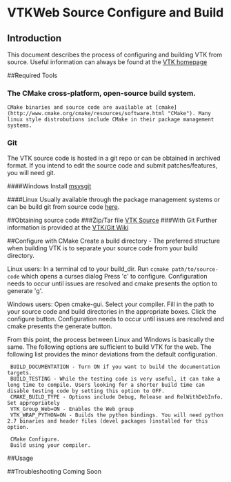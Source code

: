# VTKWeb Source Configure and Build


## Introduction

This document describes the process of configuring and building VTK from source. Useful information can always be found at the [VTK homepage](http://www.vtk.org "VTK Homepage")


##Required Tools
### The CMake cross-platform, open-source build system.
    CMake binaries and source code are available at [cmake](http://www.cmake.org/cmake/resources/software.html "CMake"). Many linux style distrobutions include CMake in their package management systems.

### Git
The VTK source code is hosted in a git repo or can be obtained in archived format. If you intend to edit the source code and submit patches/features, you will need git.

####Windows
        Install [msysgit](http://msysgit.github.io/ "msysgit")

####Linux
        Usually available through the package management systems or can be build git from source code [here](http://git-scm.com/downloads "git").


##Obtaining source code
###Zip/Tar file
        [VTK Source](http://www.vtk.org/VTK/resources/software.html "VTK Source Code")
###With Git
        Further information is provided at the [VTK/Git Wiki](http://www.vtk.org/Wiki/VTK/Git "VTK/Git Wiki")


##Configure with CMake
Create a build directory - The preferred structure when building VTK is to separate your source code from your build directory.

Linux users:
      In a terminal cd to your build_dir.
      Run `ccmake path/to/source-code` which opens a curses dialog
      Press 'c' to configure. Configuration needs to occur until issues are resolved and cmake presents the option to generate 'g'.

Windows users:
      Open cmake-gui.
      Select your compiler.
      Fill in the path to your source code and build directories in the appropriate boxes.
      Click the configure button. Configuration needs to occur until issues are resolved and cmake presents the generate button.

From this point, the process between Linux and Windows is basically the same. The following options are sufficient to build VTK for the web. The following list provides the minor deviations from the default configuration.

     BUILD_DOCUMENTATION - Turn ON if you want to build the documentation targets.
     BUILD_TESTING - While the testing code is very useful, it can take a long time to compile. Users looking for a shorter build time can disable testing code by setting this option to OFF.
     CMAKE_BUILD_TYPE - Options include Debug, Release and RelWithDebInfo. Set appropriately
     VTK_Group_Web=ON - Enables the Web group
     VTK_WRAP_PYTHON=ON - Builds the python bindings. You will need python 2.7 binaries and header files (devel packages )installed for this option.

     CMake Configure.
     Build using your compiler.

##Usage



##Troubleshooting
Coming Soon
